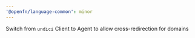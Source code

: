 ```yaml
---
'@openfn/language-common': minor
---
```


Switch from `undici` Client to Agent to allow cross-redirection for domains
